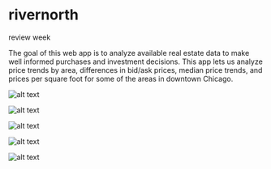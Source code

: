# rivernorth
review week

The goal of this web app is to analyze available real estate data to make well informed purchases and investment decisions.
This app lets us analyze price trends by area, differences in bid/ask prices, median price trends, and prices per square foot  for some of the areas in downtown Chicago. 

![alt text](https://i.imgur.com/5PmXQDU.png)


![alt text](https://i.imgur.com/KrcbVoM.png)


![alt text](https://i.imgur.com/GyueFXv.png)


![alt text](https://i.imgur.com/Ku7C5bc.png)


![alt text](https://i.imgur.com/DX3sq7B.png)
